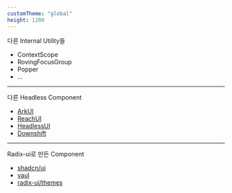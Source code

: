 ```yaml
---
customTheme: "global"
height: 1200
---
```


다른 Internal Utility들

- ContextScope
- RovingFocusGroup
- Popper
- ...

---

다른 Headless Component

- [ArkUI](https://ark-ui.com/)
- [ReachUI](https://reach.tech/)
- [HeadlessUI](https://headlessui.com/)
- [Downshift](https://www.downshift-js.com/)

---

Radix-ui로 만든 Component

- [shadcn/ui](https://ui.shadcn.com/)
- [vaul](https://vaul.emilkowal.ski/)
- [radix-ui/themes](https://www.radix-ui.com/themes/docs/overview/getting-started)
